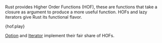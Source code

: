 Rust provides Higher Order Functions (HOF), these are functions that take a
closure as argument to produce a more useful function. HOFs and lazy iterators
give Rust its functional flavor.

{hof.play}

[Option][option]
and
[Iterator][iter]
implement their fair share of HOFs.

[option]: http://doc.rust-lang.org/core/option/enum.Option.html
[iter]: http://doc.rust-lang.org/core/iter/trait.Iterator.html
